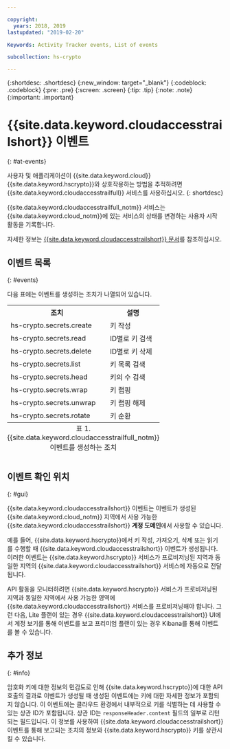 ```yaml
---

copyright:
  years: 2018, 2019
lastupdated: "2019-02-20"

Keywords: Activity Tracker events, List of events

subcollection: hs-crypto

---
```

{:shortdesc: .shortdesc}
{:new_window: target="_blank"}
{:codeblock: .codeblock}
{:pre: .pre}
{:screen: .screen}
{:tip: .tip}
{:note: .note}
{:important: .important}

# {{site.data.keyword.cloudaccesstrailshort}} 이벤트
{: #at-events}

사용자 및 애플리케이션이 {{site.data.keyword.cloud}} {{site.data.keyword.hscrypto}}와 상호작용하는 방법을 추적하려면 {{site.data.keyword.cloudaccesstrailfull}} 서비스를 사용하십시오.
{: shortdesc}

{{site.data.keyword.cloudaccesstrailfull_notm}} 서비스는 {{site.data.keyword.cloud_notm}}에 있는 서비스의 상태를 변경하는 사용자 시작 활동을 기록합니다.

자세한 정보는 [{{site.data.keyword.cloudaccesstrailshort}} 문서](/docs/services/cloud-activity-tracker?topic=cloud-activity-tracker-getting-started-with-cla)를 참조하십시오.

## 이벤트 목록
{: #events}

다음 표에는 이벤트를 생성하는 조치가 나열되어 있습니다.

<table>
    <tr>
        <th>조치</th>
        <th>설명</th>
    </tr>
    <tr>
        <td>hs-crypto.secrets.create</td>
        <td>키 작성</td>
    </tr>
    <tr>
        <td>hs-crypto.secrets.read</td>
        <td>ID별로 키 검색</td>
    </tr>
   <tr>
        <td>hs-crypto.secrets.delete</td>
        <td>ID별로 키 삭제</td>
    </tr>
    <tr>
        <td>hs-crypto.secrets.list</td>
        <td>키 목록 검색</td>
    </tr>
    <tr>
        <td>hs-crypto.secrets.head</td>
        <td>키의 수 검색</td>
    </tr>
     <tr>
        <td>hs-crypto.secrets.wrap</td>
        <td>키 랩핑</td>
    </tr>
     <tr>
        <td>hs-crypto.secrets.unwrap</td>
        <td>키 랩핑 해제</td>
    </tr>
     <tr>
        <td>hs-crypto.secrets.rotate</td>
        <td>키 순환</td>
    </tr>
    <caption style="caption-side:bottom;">표 1. {{site.data.keyword.cloudaccesstrailfull_notm}} 이벤트를 생성하는 조치</caption>
</table>

## 이벤트 확인 위치
{: #gui}

<!-- Option 2: Add the following sentence if your service sends events to the account domain. -->

{{site.data.keyword.cloudaccesstrailshort}} 이벤트는 이벤트가 생성된 {{site.data.keyword.cloud_notm}} 지역에서 사용 가능한 {{site.data.keyword.cloudaccesstrailshort}} **계정 도메인**에서 사용할 수 있습니다.

예를 들어, {{site.data.keyword.hscrypto}}에서 키 작성, 가져오기, 삭제 또는 읽기를 수행할 때 {{site.data.keyword.cloudaccesstrailshort}} 이벤트가 생성됩니다. 이러한 이벤트는 {{site.data.keyword.hscrypto}} 서비스가 프로비저닝된 지역과 동일한 지역의 {{site.data.keyword.cloudaccesstrailshort}} 서비스에 자동으로 전달됩니다.

API 활동을 모니터하려면 {{site.data.keyword.hscrypto}} 서비스가 프로비저닝된 지역과 동일한 지역에서 사용 가능한 영역에 {{site.data.keyword.cloudaccesstrailshort}} 서비스를 프로비저닝해야 합니다. 그런 다음, Lite 플랜이 있는 경우 {{site.data.keyword.cloudaccesstrailshort}} UI에서 계정 보기를 통해 이벤트를 보고 프리미엄 플랜이 있는 경우 Kibana를 통해 이벤트를 볼 수 있습니다.

## 추가 정보
{: #info}

암호화 키에 대한 정보의 민감도로 인해 {{site.data.keyword.hscrypto}}에 대한 API 호출의 결과로 이벤트가 생성될 때 생성된 이벤트에는 키에 대한 자세한 정보가 포함되지 않습니다. 이 이벤트에는 클라우드 환경에서 내부적으로 키를 식별하는 데 사용할 수 있는 상관 ID가 포함됩니다. 상관 ID는 `responseHeader.content` 필드의 일부로 리턴되는 필드입니다. 이 정보를 사용하여 {{site.data.keyword.cloudaccesstrailshort}} 이벤트를 통해 보고되는 조치의 정보와 {{site.data.keyword.hscrypto}} 키를 상관시킬 수 있습니다.
